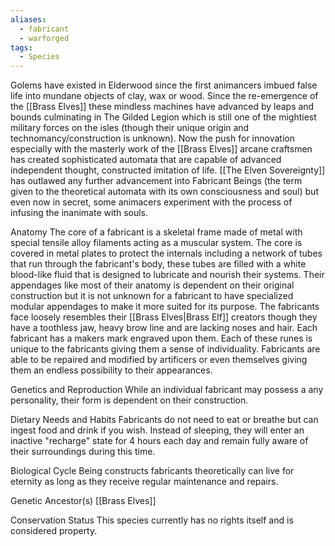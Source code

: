 ```yaml
---
aliases:
  - fabricant
  - warforged
tags:
  - Species
---
```

Golems have existed in Elderwood since the first animancers imbued false life into mundane objects of clay, wax or wood. Since the re-emergence of the [[Brass Elves]] these mindless machines have advanced by leaps and bounds culminating in The Gilded Legion which is still one of the mightiest military forces on the isles (though their unique origin and technomancy/construction is unknown). Now the push for innovation especially with the masterly work of the [[Brass Elves]] arcane craftsmen has created sophisticated  automata that are capable of advanced independent thought, constructed imitation of life. [[The Elven Sovereignty]] has outlawed any further advancement into Fabricant Beings (the term given to the theoretical automata with its own consciousness and soul) but even now in secret, some animacers experiment with the process of infusing the inanimate with souls.


Anatomy
The core of a fabricant is a skeletal frame made of metal with special tensile alloy filaments acting as a muscular system. The core is covered in metal plates to protect the internals including a network of tubes that run through the fabricant's body, these tubes are filled with a white blood-like fluid that is designed to lubricate and nourish their systems. Their appendages like most of their anatomy is dependent on their original construction but it is not unknown for a fabricant to have specialized modular appendages to make it more suited for its purpose.   The fabricants face loosely resembles their [[Brass Elves|Brass Elf]] creators though they have a toothless jaw, heavy brow line and are lacking noses and hair. Each fabricant has a makers mark engraved upon them. Each of these runes is unique to the fabricants giving them a sense of individuality. Fabricants are able to be repaired and modified by artificers or even themselves giving them an endless possibility to their appearances.

Genetics and Reproduction
While an individual fabricant may possess a any personality, their form is dependent on their construction.

Dietary Needs and Habits
Fabricants do not need to eat or breathe but can ingest food and drink if you wish. Instead of sleeping, they will enter an inactive "recharge" state for 4 hours each day and remain fully aware of their surroundings during this time.

Biological Cycle
Being constructs fabricants theoretically can live for eternity as long as they receive regular maintenance and repairs.

Genetic Ancestor(s)
[[Brass Elves]]

Conservation Status
This species currently has no rights itself and is considered property.
